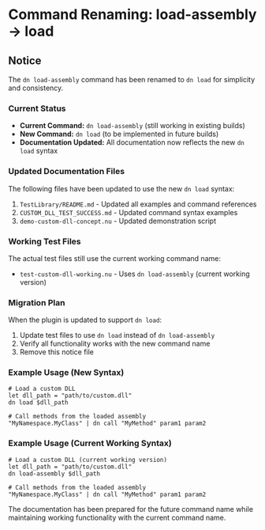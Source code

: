 # Command Renaming: load-assembly → load

## Notice

The `dn load-assembly` command has been renamed to `dn load` for simplicity and consistency.

### Current Status

- **Current Command:** `dn load-assembly` (still working in existing builds)
- **New Command:** `dn load` (to be implemented in future builds)
- **Documentation Updated:** All documentation now reflects the new `dn load` syntax

### Updated Documentation Files

The following files have been updated to use the new `dn load` syntax:

1. `TestLibrary/README.md` - Updated all examples and command references
2. `CUSTOM_DLL_TEST_SUCCESS.md` - Updated command syntax examples
3. `demo-custom-dll-concept.nu` - Updated demonstration script

### Working Test Files

The actual test files still use the current working command name:

- `test-custom-dll-working.nu` - Uses `dn load-assembly` (current working version)

### Migration Plan

When the plugin is updated to support `dn load`:

1. Update test files to use `dn load` instead of `dn load-assembly`
2. Verify all functionality works with the new command name
3. Remove this notice file

### Example Usage (New Syntax)

```nushell
# Load a custom DLL
let dll_path = "path/to/custom.dll"
dn load $dll_path

# Call methods from the loaded assembly
"MyNamespace.MyClass" | dn call "MyMethod" param1 param2
```

### Example Usage (Current Working Syntax)

```nushell
# Load a custom DLL (current working version)
let dll_path = "path/to/custom.dll"
dn load-assembly $dll_path

# Call methods from the loaded assembly
"MyNamespace.MyClass" | dn call "MyMethod" param1 param2
```

The documentation has been prepared for the future command name while maintaining working functionality with the current command name. 